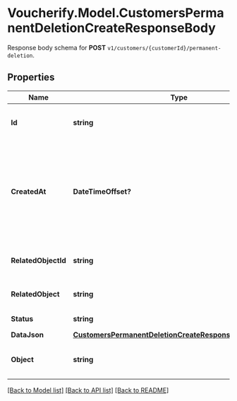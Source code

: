 # Voucherify.Model.CustomersPermanentDeletionCreateResponseBody
Response body schema for **POST** `v1/customers/{customerId}/permanent-deletion`.

## Properties

Name | Type | Description | Notes
------------ | ------------- | ------------- | -------------
**Id** | **string** | Unique permanent deletion object ID. | [optional] 
**CreatedAt** | **DateTimeOffset?** | Timestamp representing the date and time when the customer was requested to be deleted in ISO 8601 format. | [optional] 
**RelatedObjectId** | **string** | Unique customer ID that is being deleted. | [optional] 
**RelatedObject** | **string** | Object being deleted. | [optional] 
**Status** | **string** | Deletion status. | [optional] 
**DataJson** | [**CustomersPermanentDeletionCreateResponseBodyDataJson**](CustomersPermanentDeletionCreateResponseBodyDataJson.md) |  | [optional] 
**Object** | **string** | The type of the object represented by JSON. | [optional] 

[[Back to Model list]](../README.md#documentation-for-models) [[Back to API list]](../README.md#documentation-for-api-endpoints) [[Back to README]](../README.md)

